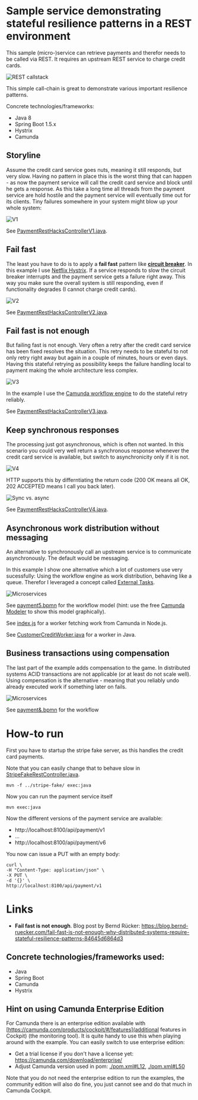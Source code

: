 # Sample service demonstrating stateful resilience patterns in a REST environment

This sample (micro-)service can retrieve payments and therefor needs to be called via REST. It requires an upstream REST service to charge credit cards.

![REST callstack](docs/situation.png)

This simple call-chain is great to demonstrate various important resilience patterns.

Concrete technologies/frameworks:

* Java 8
* Spring Boot 1.5.x
* Hystrix
* Camunda

## Storyline

Assume the credit card service goes nuts, meaning it still responds, but very slow. Having no pattern in place this is the worst thing that can happen - as now the payment service will call the credit card service and block until he gets a response. As this take a long time all threads from the payment service are hold hostile and the payment service will eventually time out for its clients. Tiny failures somewhere in your system might blow up your whole system:

![V1](docs/v1.png)

See [PaymentRestHacksControllerV1.java](src/main/java/io/flowing/retail/payment/port/resthacks/PaymentRestHacksControllerV1.java).

## Fail fast

The least you have to do is to apply a **fail fast** pattern like [**circuit breaker**](https://martinfowler.com/bliki/CircuitBreaker.html). In this example I use [Netflix Hystrix](https://github.com/Netflix/Hystrix). If a service responds to slow the circuit breaker interrupts and the payment service gets a failure right away. This way you make sure the overall system is still responding, even if functionality degrades (I cannot charge credit cards).

![V2](docs/v2.png)

See [PaymentRestHacksControllerV2.java](src/main/java/io/flowing/retail/payment/port/resthacks/PaymentRestHacksControllerV2.java#L41).

## Fail fast is not enough

But failing fast is not enough. Very often a retry after the credit card service has been fixed resolves the situation. This retry needs to be stateful to not only retry right away but again in a couple of minutes, hours or even days. Having this stateful retrying as possibility keeps the failure handling local to payment making the whole architecture less complex.

![V3](docs/v3.png)

In the example I use the [Camunda workflow engine](http://camunda.com/) to do the stateful retry reliably.

See [PaymentRestHacksControllerV3.java](src/main/java/io/flowing/retail/payment/port/resthacks/PaymentRestHacksControllerV3.java#L45).

## Keep synchronous responses

The processing just got asynchronous, which is often not wanted. In this scenario you could very well return a synchronous response whenever the credit card service is available, but switch to asynchronicity only if it is not.

![V4](docs/v4.png)

HTTP supports this by differntiating the return code (200 OK means all OK, 202 ACCEPTED means I call you back later).

![Sync vs. async](docs/syncAsync.png)

See [PaymentRestHacksControllerV4.java](src/main/java/io/flowing/retail/payment/port/resthacks/PaymentRestHacksControllerV4.java#L83).



## Asynchronous work distribution without messaging

An alternative to synchronously call an upstream service is to communicate asynchronously. The default would be messaging.

In this example I show one alternative which a lot of customers use very sucessfully: Using the workflow engine as work distribution, behaving like a queue. Therefor I leveraged a concept called [External Tasks](https://docs.camunda.org/manual/latest/user-guide/process-engine/external-tasks/).

![Microservices](docs/v5.png)

See [payment5.bpmn](src/main/resources/payment5.bpmn) for the workflow model (hint: use the free [Camunda Modeler](https://camunda.com/download/modeler/) to show this model graphically).

See [index.js](node-customer-credit-worker/index.js) for a worker fetching work from Camunda in Node.js.

See [CustomerCreditWorker.java](src/main/java/io/flowing/retail/payment/worker/CustomerCreditWorker.java) for a worker in Java.



## Business transactions using compensation

The last part of the example adds compensation to the game. In distributed systems ACID transactions are not applicable (or at least do not scale well). Using compensation is the alternative - meaning that you reliably undo already executed work if something later on fails.

![Microservices](docs/v6.png)

See [payment&.bpmn](src/main/resources/payment6.bpmn) for the workflow

# How-to run

First you have to startup the stripe fake server, as this handles the credit card payments.

Note that you can easily change that to behave slow in [StripeFakeRestController.java](../stripe-fake/src/main/java/io/flowing/retail/stripe/fake/StripeFakeRestController.java#L28).

```
mvn -f ../stripe-fake/ exec:java
```

Now you can run the payment service itself

```
mvn exec:java
```

Now the different versions of the payment service are available:

* http://localhost:8100/api/payment/v1
* ...
* http://localhost:8100/api/payment/v6

You now can issue a PUT with an empty body:

```
curl \
-H "Content-Type: application/json" \
-X PUT \
-d '{}' \
http://localhost:8100/api/payment/v1
```


# Links

* **Fail fast is not enough**. Blog post by Bernd Rücker: https://blog.bernd-ruecker.com/fail-fast-is-not-enough-why-distributed-systems-require-stateful-resilience-patterns-84645d6864d3

## Concrete technologies/frameworks used:

* Java
* Spring Boot
* Camunda
* Hystrix


## Hint on using Camunda Enterprise Edition

For Camunda there is an enterprise edition available with [https://camunda.com/products/cockpit/#/features](additional features in Cockpit) (the monitoring tool). It is quite handy to use this when playing around with the example. You can easily switch to use enterprise edition:

* Get a trial license if you don't have a license yet: https://camunda.com/download/enterprise/
* Adjust Camunda version used in pom: [./pom.xml#L12](./pom.xml#L12), [./pom.xml#L50](./pom.xml#L50)

Note that you do not need the enterprise edition to run the examples, the community edition will also do fine, you just cannot see and do that much in Camunda Cockpit.
